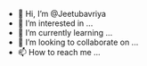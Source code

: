 - 👋 Hi, I’m @Jeetubavriya
- 👀 I’m interested in ...
- 🌱 I’m currently learning ...
- 💞️ I’m looking to collaborate on ...
- 📫 How to reach me ...

<!---
Jeetubavriya/Jeetubavriya is a ✨ special ✨ repository because its `README.md` (this file) appears on your GitHub profile.
You can click the Preview link to take a look at your changes.
--->

